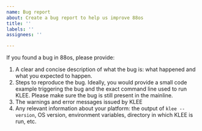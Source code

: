 ```yaml
---
name: Bug report
about: Create a bug report to help us improve 88os
title: ''
labels: ''
assignees: ''

---
```


If you found a bug in 88os, please provide:
1) A clear and concise description of what the bug is: what happened and what you expected to happen.
2) Steps to reproduce the bug.  Ideally, you would provide a small code example triggering the bug and the exact command line used to run KLEE.  Please make sure the bug is still present in the mainline. 
3) The warnings and error messages issued by KLEE
4) Any relevant information about your platform: the output of `klee --version`, OS version, environment variables, directory in which KLEE is run, etc.

